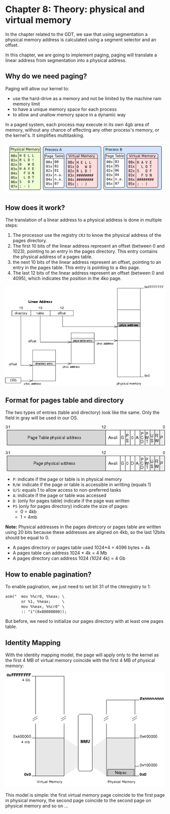 # Chapter 8: Theory: physical and virtual memory

In the chapter related to the GDT, we saw that using segmentation a physical memory address is calculated using a segment selector and an offset.

In this chapter, we are going to implement paging, paging will translate a linear address from segmentation into a physical address.

## Why do we need paging?

Paging will allow our kernel to:

* use the hard-drive as a memory and not be limited by the machine ram memory limit
* to have a unique memory space for each process
* to allow and unallow memory space in a dynamic way

In a paged system, each process may execute in its own 4gb area of memory, without any chance of effecting any other process's memory, or the kernel's. It simplifies multitasking.

![Processes memories](.gitbook/assets/processes.png)

## How does it work?

The translation of a linear address to a physical address is done in multiple steps:

1. The processor use the registry `CR3` to know the physical address of the pages directory.
2. The first 10 bits of the linear address represent an offset \(between 0 and 1023\), pointing to an entry in the pages directory. This entry contains the physical address of a pages table.
3. the next 10 bits of the linear address represent an offset, pointing to an entry in the pages table. This entry is pointing to a 4ko page.
4. The last 12 bits of the linear address represent an offset \(between 0 and 4095\), which indicates the position in the 4ko page.

![Address translation](.gitbook/assets/paging_memory.png)

## Format for pages table and directory

The two types of entries \(table and directory\) look like the same. Only the field in gray will be used in our OS.

![Page directory entry](.gitbook/assets/page_directory_entry.png)

![Page table entry](.gitbook/assets/page_table_entry.png)

* `P`: indicate if the page or table is in physical memory
* `R/W`: indicate if the page or table is accessible in writting \(equals 1\)
* `U/S`: equals 1 to allow access to non-preferred tasks
* `A`: indicate if the page or table was accessed
* `D`: \(only for pages table\) indicate if the page was written
* `PS` \(only for pages directory\) indicate the size of pages:
  * 0 = 4kb
  * 1 = 4mb

**Note:** Physical addresses in the pages diretcory or pages table are written using 20 bits because these addresses are aligned on 4kb, so the last 12bits should be equal to 0.

* A pages directory or pages table used 1024\*4 = 4096 bytes = 4k
* A pages table can address 1024 \* 4k = 4 Mb
* A pages directory can address 1024  _\(1024_  4k\) = 4 Gb

## How to enable pagination?

To enable pagination, we just need to set bit 31 of the `CR0`registry to 1:

```text
asm("  mov %%cr0, %%eax; \
       or %1, %%eax;     \
       mov %%eax, %%cr0" \
       :: "i"(0x80000000));
```

But before, we need to initialize our pages directory with at least one pages table.

## Identity Mapping

With the identity mapping model, the page will apply only to the kernel as the first 4 MB of virtual memory coincide with the first 4 MB of physical memory:

![Identity Mapping](.gitbook/assets/identitymapping.png)

This model is simple: the first virtual memory page coincide to the first page in physical memory, the second page coincide to the second page on physical memory and so on ...

